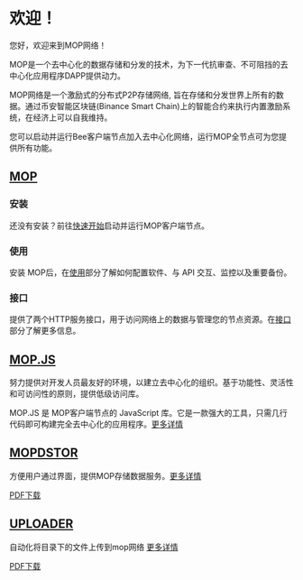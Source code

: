 # 欢迎！

您好，欢迎来到MOP网络！

MOP是一个去中心化的数据存储和分发的技术，为下一代抗审查、不可阻挡的去中心化应用程序DAPP提供动力。

MOP网络是一个激励式的分布式P2P存储网络, 旨在存储和分发世界上所有的数据。通过币安智能区块链(Binance Smart Chain)上的智能合约来执行内置激励系统，在经济上可以自我维持。

您可以启动并运行Bee客户端节点加入去中心化网络，运行MOP全节点可为您提供所有功能。

## [MOP](https://github.com/redesblock/mop)

### 安装

还没有安装？前往[快速开始](installation/quick-start.md)启动并运行MOP客户端节点。

### 使用

安装 MOP后，在[使用](working/)部分了解如何配置软件、与 API 交互、监控以及重要备份。

### 接口

提供了两个HTTP服务接口，用于访问网络上的数据与管理您的节点资源。在[接口](api-reference/)部分了解更多信息。

## [MOP.JS](https://github.com/redesblock/mop.js)

努力提供对开发人员最友好的环境，以建立去中心化的组织。基于功能性、灵活性和可访问性的原则，提供低级访问库。

MOP.JS 是 MOP客户端节点的 JavaScript 库。它是一款强大的工具，只需几行代码即可构建完全去中心化的应用程序。[更多详情](mop.js/) 

## [MOPDSTOR]()

方便用户通过界面，提供MOP存储数据服务。[更多详情](mopdstor/) 

[PDF下载](https://redesblock.github.io/mop/pdf/mopdstor.pdf)

## [UPLOADER](https://github.com/redesblock/uploader)

自动化将目录下的文件上传到mop网络 [更多详情](uploader/) 

[PDF下载](https://redesblock.github.io/mop/pdf/uploader.pdf)

